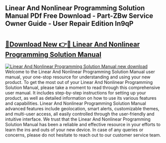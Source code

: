 ## Linear And Nonlinear Programming Solution Manual PDf Free Download - Part-ZBw Service Owner Guide - User Repair Edition In9qP

# <h2><a href="http://bc16947.oget.top/?id=Linear+And+Nonlinear+Programming+Solution+Manual">🔗Download New 👉🔴 Linear And Nonlinear Programming Solution Manual</a></h2>

[![Linear And Nonlinear Programming Solution Manual new download](https://i.imgur.com/5g1atiW.png)](http://bc16947.oget.top/?id=Linear+And+Nonlinear+Programming+Solution+Manual)
Welcome to the Linear And Nonlinear Programming Solution Manual user manual, your one-stop resource for understanding and using your new product. To get the most out of your Linear And Nonlinear Programming Solution Manual, please take a moment to read through this comprehensive user manual. It includes step-by-step instructions for setting up your product, as well as detailed information on how to use its various features and capabilities. Linear And Nonlinear Programming Solution Manual advanced features include geolocation, smart alerts, customizable themes, and multi-user access, all easily controlled through the user-friendly and intuitive interface. We trust that the Linear And Nonlinear Programming Solution Manual has been a reliable and effective resource in your efforts to learn the ins and outs of your new device. In case of any queries or concerns, please do not hesitate to reach out to our customer service team.
